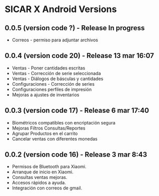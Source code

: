 
# SICAR X Android Versions

## 0.0.5 (version code ?) - Release In progress

- Correos - permiso para adjuntar archivos

## 0.0.4 (version code 20) - Release 13 mar 16:07

- Ventas - Poner cantidades escritas
- Ventas - Corrección de serie seleccionada
- Ventas - Diálogos de básculas y cantidades
- Configuraciones - Corrección de series
- Configuraciones perfiles de impresión
- Mejoras a ajustes de inventarios


## 0.0.3 (version code 17) - Release 6 mar 17:40

- Biométricos compatibles con encriptación segura
- Mejoras Filtros Consultas/Reportes
- Agrupar Productos en el carrito
- Cancelar ventas con diferentes monedas

## 0.0.2 (version code 16) 	-  Release 3 mar 8:43 

- Permisos de Bluetooth para Xiaomi.
- Arranque de inicio en Xiaomi.
- Consultas ventas mejoras.
- Accesos rápidos a ayuda.
- Integración con correos de gmail.
